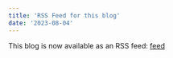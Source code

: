 ```yaml
---
title: 'RSS Feed for this blog'
date: '2023-08-04'
---
```


This blog is now available as an RSS feed: [feed](https://rss.app/feeds/sGcA9jlMQ8fUl5Wx.xml)

